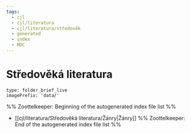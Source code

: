 ```yaml
---
tags:
  - cjl
  - cjl/literatura
  - cjl/literatura/středověk
  - generated
  - index
  - MOC
---
```

# Středověká literatura
```ccard
type: folder_brief_live
imagePrefix: 'data/'
```
%% Zoottelkeeper: Beginning of the autogenerated index file list  %%
-  [[cjl/literatura/Středověká literatura/Žánry|Žánry]]
%% Zoottelkeeper: End of the autogenerated index file list  %%
